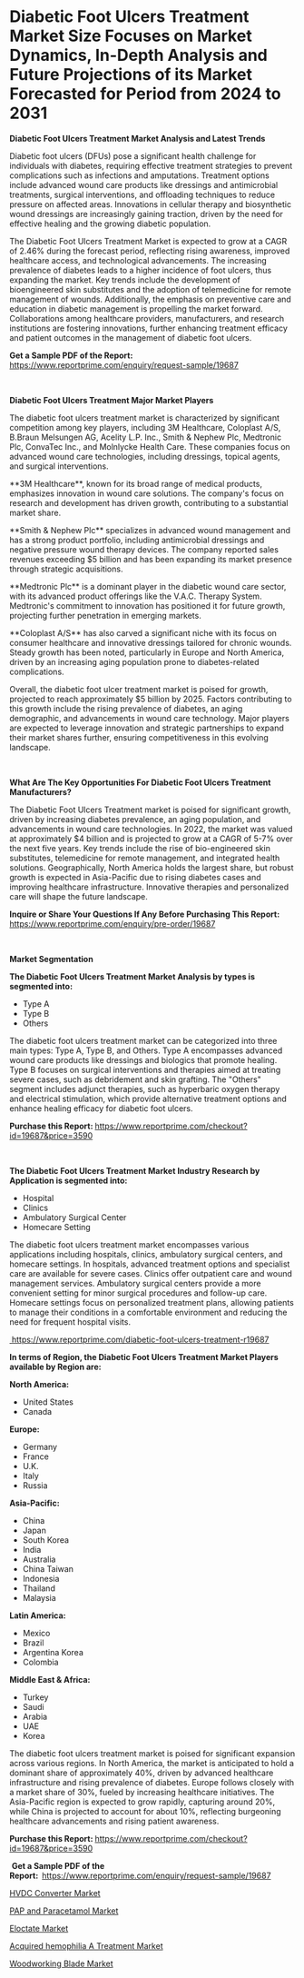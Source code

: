 <p><h1>Diabetic Foot Ulcers Treatment Market Size Focuses on Market Dynamics, In-Depth Analysis and Future Projections of its Market Forecasted for Period from 2024 to 2031</h1></p><p><strong>Diabetic Foot Ulcers Treatment Market Analysis and Latest Trends</strong></p>
<p><p>Diabetic foot ulcers (DFUs) pose a significant health challenge for individuals with diabetes, requiring effective treatment strategies to prevent complications such as infections and amputations. Treatment options include advanced wound care products like dressings and antimicrobial treatments, surgical interventions, and offloading techniques to reduce pressure on affected areas. Innovations in cellular therapy and biosynthetic wound dressings are increasingly gaining traction, driven by the need for effective healing and the growing diabetic population.</p><p>The Diabetic Foot Ulcers Treatment Market is expected to grow at a CAGR of 2.46% during the forecast period, reflecting rising awareness, improved healthcare access, and technological advancements. The increasing prevalence of diabetes leads to a higher incidence of foot ulcers, thus expanding the market. Key trends include the development of bioengineered skin substitutes and the adoption of telemedicine for remote management of wounds. Additionally, the emphasis on preventive care and education in diabetic management is propelling the market forward. Collaborations among healthcare providers, manufacturers, and research institutions are fostering innovations, further enhancing treatment efficacy and patient outcomes in the management of diabetic foot ulcers.</p></p>
<p><strong>Get a Sample PDF of the Report:&nbsp;</strong> <a href="https://www.reportprime.com/enquiry/request-sample/19687?utm_campaign=1091&utm_medium=2&utm_source=Github&utm_content=ia&utm_term=02122024&utm_id=diabetic-foot-ulcers-treatment">https://www.reportprime.com/enquiry/request-sample/19687</a></p>
<p>&nbsp;</p>
<p><strong>Diabetic Foot Ulcers Treatment Major Market Players</strong></p>
<p><p>The diabetic foot ulcers treatment market is characterized by significant competition among key players, including 3M Healthcare, Coloplast A/S, B.Braun Melsungen AG, Acelity L.P. Inc., Smith & Nephew Plc, Medtronic Plc, ConvaTec Inc., and Molnlycke Health Care. These companies focus on advanced wound care technologies, including dressings, topical agents, and surgical interventions.</p><p>**3M Healthcare**, known for its broad range of medical products, emphasizes innovation in wound care solutions. The company's focus on research and development has driven growth, contributing to a substantial market share. </p><p>**Smith & Nephew Plc** specializes in advanced wound management and has a strong product portfolio, including antimicrobial dressings and negative pressure wound therapy devices. The company reported sales revenues exceeding $5 billion and has been expanding its market presence through strategic acquisitions.</p><p>**Medtronic Plc** is a dominant player in the diabetic wound care sector, with its advanced product offerings like the V.A.C. Therapy System. Medtronic's commitment to innovation has positioned it for future growth, projecting further penetration in emerging markets.</p><p>**Coloplast A/S** has also carved a significant niche with its focus on consumer healthcare and innovative dressings tailored for chronic wounds. Steady growth has been noted, particularly in Europe and North America, driven by an increasing aging population prone to diabetes-related complications.</p><p>Overall, the diabetic foot ulcer treatment market is poised for growth, projected to reach approximately $5 billion by 2025. Factors contributing to this growth include the rising prevalence of diabetes, an aging demographic, and advancements in wound care technology. Major players are expected to leverage innovation and strategic partnerships to expand their market shares further, ensuring competitiveness in this evolving landscape.</p></p>
<p>&nbsp;</p>
<p><strong>What Are The Key Opportunities For Diabetic Foot Ulcers Treatment Manufacturers?</strong></p>
<p><p>The Diabetic Foot Ulcers Treatment market is poised for significant growth, driven by increasing diabetes prevalence, an aging population, and advancements in wound care technologies. In 2022, the market was valued at approximately $4 billion and is projected to grow at a CAGR of 5-7% over the next five years. Key trends include the rise of bio-engineered skin substitutes, telemedicine for remote management, and integrated health solutions. Geographically, North America holds the largest share, but robust growth is expected in Asia-Pacific due to rising diabetes cases and improving healthcare infrastructure. Innovative therapies and personalized care will shape the future landscape.</p></p>
<p><strong>Inquire or Share Your Questions If Any Before Purchasing This Report:</strong> <a href="https://www.reportprime.com/enquiry/pre-order/19687?utm_campaign=1091&utm_medium=2&utm_source=Github&utm_content=ia&utm_term=02122024&utm_id=diabetic-foot-ulcers-treatment">https://www.reportprime.com/enquiry/pre-order/19687</a></p>
<p>&nbsp;</p>
<p><strong>Market Segmentation</strong></p>
<p><strong>The Diabetic Foot Ulcers Treatment Market Analysis by types is segmented into:</strong></p>
<p><ul><li>Type A</li><li>Type B</li><li>Others</li></ul></p>
<p><p>The diabetic foot ulcers treatment market can be categorized into three main types: Type A, Type B, and Others. Type A encompasses advanced wound care products like dressings and biologics that promote healing. Type B focuses on surgical interventions and therapies aimed at treating severe cases, such as debridement and skin grafting. The "Others" segment includes adjunct therapies, such as hyperbaric oxygen therapy and electrical stimulation, which provide alternative treatment options and enhance healing efficacy for diabetic foot ulcers.</p></p>
<p><strong>Purchase this Report:&nbsp;</strong><a href="https://www.reportprime.com/checkout?id=19687&price=3590&utm_campaign=1091&utm_medium=2&utm_source=Github&utm_content=ia&utm_term=02122024&utm_id=diabetic-foot-ulcers-treatment">https://www.reportprime.com/checkout?id=19687&price=3590</a></p>
<p>&nbsp;</p>
<p><strong>The Diabetic Foot Ulcers Treatment Market Industry Research by Application is segmented into:</strong></p>
<p><ul><li>Hospital</li><li>Clinics</li><li>Ambulatory Surgical Center</li><li>Homecare Setting</li></ul></p>
<p><p>The diabetic foot ulcers treatment market encompasses various applications including hospitals, clinics, ambulatory surgical centers, and homecare settings. In hospitals, advanced treatment options and specialist care are available for severe cases. Clinics offer outpatient care and wound management services. Ambulatory surgical centers provide a more convenient setting for minor surgical procedures and follow-up care. Homecare settings focus on personalized treatment plans, allowing patients to manage their conditions in a comfortable environment and reducing the need for frequent hospital visits.</p></p>
<p><a href="https://www.reportprime.com/diabetic-foot-ulcers-treatment-r19687?utm_campaign=1091&utm_medium=2&utm_source=Github&utm_content=ia&utm_term=02122024&utm_id=diabetic-foot-ulcers-treatment">&nbsp;https://www.reportprime.com/diabetic-foot-ulcers-treatment-r19687</a></p>
<p><strong>In terms of Region, the Diabetic Foot Ulcers Treatment Market Players available by Region are:</strong></p>
<p>
    <p> <strong> North America: </strong>
        <ul>
            <li>United States</li>
            <li>Canada</li>
        </ul>
        </p> 
    <p> <strong> Europe: </strong>
        <ul>
            <li>Germany</li>
            <li>France</li>
            <li>U.K.</li>
            <li>Italy</li>
            <li>Russia</li>
        </ul>
        </p> 
    <p> <strong> Asia-Pacific: </strong>
        <ul>
            <li>China</li>
            <li>Japan</li>
            <li>South Korea</li>
            <li>India</li>
            <li>Australia</li>
            <li>China Taiwan</li>
            <li>Indonesia</li>
            <li>Thailand</li>
            <li>Malaysia</li>
        </ul>
        </p> 
    <p> <strong> Latin America: </strong>
        <ul>
            <li>Mexico</li>
            <li>Brazil</li>
            <li>Argentina Korea</li>
            <li>Colombia</li>
        </ul>
        </p> 
    <p> <strong> Middle East & Africa: </strong>
        <ul>
            <li>Turkey</li>
            <li>Saudi</li>
            <li>Arabia</li>
            <li>UAE</li>
            <li>Korea</li>
        </ul>
    </p>
    </p>
<p><p>The diabetic foot ulcers treatment market is poised for significant expansion across various regions. In North America, the market is anticipated to hold a dominant share of approximately 40%, driven by advanced healthcare infrastructure and rising prevalence of diabetes. Europe follows closely with a market share of 30%, fueled by increasing healthcare initiatives. The Asia-Pacific region is expected to grow rapidly, capturing around 20%, while China is projected to account for about 10%, reflecting burgeoning healthcare advancements and rising patient awareness.</p></p>
<p><strong>Purchase this Report: </strong><a href="https://www.reportprime.com/checkout?id=19687&price=3590&utm_campaign=1091&utm_medium=2&utm_source=Github&utm_content=ia&utm_term=02122024&utm_id=diabetic-foot-ulcers-treatment">https://www.reportprime.com/checkout?id=19687&price=3590</a></p>
<p>&nbsp;<strong>Get a Sample PDF of the Report:&nbsp;&nbsp;</strong><a href="https://www.reportprime.com/enquiry/request-sample/19687?utm_campaign=1091&utm_medium=2&utm_source=Github&utm_content=ia&utm_term=02122024&utm_id=diabetic-foot-ulcers-treatment">https://www.reportprime.com/enquiry/request-sample/19687</a></p>
<p><strong></strong></p>
<p><p><a href="https://issuu.com/reportprime-2/docs/hvdc-converter-market-size-2030.pptx?utm_campaign=1091&utm_medium=2&utm_source=Github&utm_content=ia&utm_term=02122024&utm_id=diabetic-foot-ulcers-treatment">HVDC Converter Market</a></p><p><a href="https://github.com/MariaWashington76/Market-Research-Report-List-1/blob/main/pap-and-paracetamol-market.md?utm_campaign=1091&utm_medium=2&utm_source=Github&utm_content=ia&utm_term=02122024&utm_id=diabetic-foot-ulcers-treatment">PAP and Paracetamol Market</a></p><p><a href="https://www.linkedin.com/pulse/outlook-eloctate-market-2024-2031-detailed-size-scope-company-hfewe?utm_campaign=1091&utm_medium=2&utm_source=Github&utm_content=ia&utm_term=02122024&utm_id=diabetic-foot-ulcers-treatment">Eloctate Market</a></p><p><a href="https://www.linkedin.com/pulse/growth-global-acquired-hemophilia-treatment-market-ananticipated71-bza5e?utm_campaign=1091&utm_medium=2&utm_source=Github&utm_content=ia&utm_term=02122024&utm_id=diabetic-foot-ulcers-treatment">Acquired hemophilia A Treatment Market</a></p><p><a href="https://issuu.com/reportprime-2/docs/woodworking-blade-market-size-2030.pptx?utm_campaign=1091&utm_medium=2&utm_source=Github&utm_content=ia&utm_term=02122024&utm_id=diabetic-foot-ulcers-treatment">Woodworking Blade Market</a></p></p>